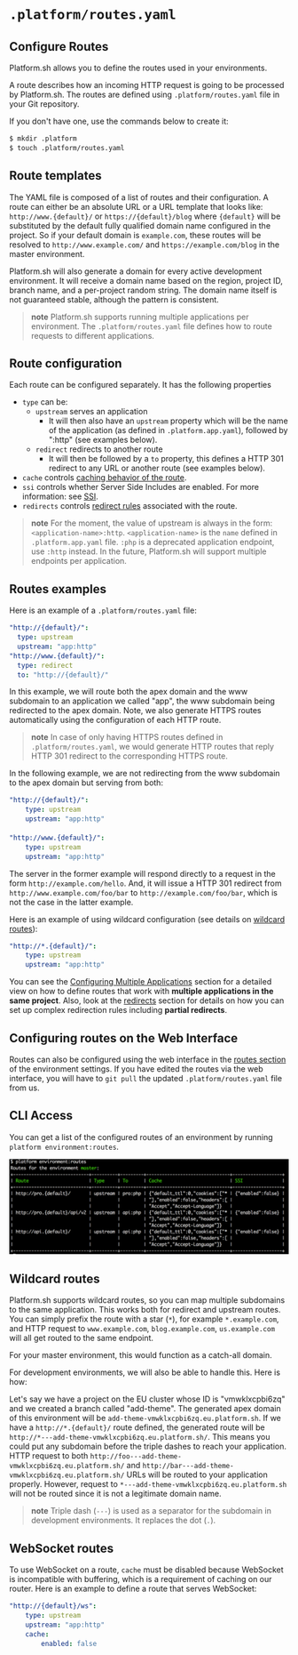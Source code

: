 # `.platform/routes.yaml`

## Configure Routes

Platform.sh allows you to define the routes used in your environments.

A route describes how an incoming HTTP request is going to be processed by
Platform.sh. The routes are defined using `.platform/routes.yaml` file
in your Git repository.

If you don't have one, use the commands below to create it:

```bash
$ mkdir .platform
$ touch .platform/routes.yaml
```

## Route templates

The YAML file is composed of a list of routes and their configuration.
A route can either be an absolute URL or a URL template that looks like:
`http://www.{default}/` or `https://{default}/blog` where `{default}`
will be substituted by the default fully qualified domain name configured
in the project. So if your default domain is `example.com`, these
routes will be resolved to `http://www.example.com/` and
`https://example.com/blog` in the master environment.

Platform.sh will also generate a domain for every active development environment.
It will receive a domain name based on the region, project ID, branch name, and a per-project random string. The
domain name itself is not guaranteed stable, although the pattern is consistent.

> **note**
> Platform.sh supports running multiple applications per environment.
> The `.platform/routes.yaml` file defines how to route requests to
> different applications.

## Route configuration

Each route can be configured separately. It has the following properties

* `type` can be:
  * `upstream` serves an application
    * It will then also have an `upstream` property which will be the name of
      the application (as defined in `.platform.app.yaml`),
      followed by ":http" (see examples below).
  * `redirect` redirects to another route
    * It will then be followed by a `to` property, this defines a HTTP 301
      redirect to any URL or another route (see examples below).
* `cache` controls [caching behavior of the route](cache.html).
* `ssi` controls whether Server Side Includes are enabled.
  For more information: see [SSI](ssi.html).
* `redirects` controls [redirect rules](redirects.html) associated with the
  route.

> **note**
> For the moment, the value of upstream is always in the form: `<application-name>:http`.
> `<application-name>` is the `name` defined in `.platform.app.yaml` file.
> `:php` is a deprecated application endpoint, use `:http` instead.
> In the future, Platform.sh will support multiple endpoints per application.

## Routes examples

Here is an example of a `.platform/routes.yaml` file:

```yaml
"http://{default}/":
  type: upstream
  upstream: "app:http"
"http://www.{default}/":
  type: redirect
  to: "http://{default}/"
```

In this example, we will route both the apex domain and the www subdomain to an
application we called "app", the www subdomain being redirected to the
apex domain. Note, we also generate HTTPS routes automatically using the
configuration of each HTTP route.

> **note**
> In case of only having HTTPS routes defined in `.platform/routes.yaml`,
> we would generate HTTP routes that reply HTTP 301 redirect
> to the corresponding HTTPS route.

In the following example, we are not redirecting from the www subdomain to the
apex domain but serving from both:

```yaml
"http://{default}/":
    type: upstream
    upstream: "app:http"

"http://www.{default}/":
    type: upstream
    upstream: "app:http"
```

The server in the former example will respond directly to a request in the form
`http://example.com/hello`. And, it will issue a HTTP 301 redirect from
`http://www.example.com/foo/bar` to `http://example.com/foo/bar`, which is not
the case in the latter example.

Here is an example of using wildcard configuration (see details on [wildcard
routes](#wildcard-routes)):

```yaml
"http://*.{default}/":
    type: upstream
    upstream: "app:http"
```

You can see the [Configuring Multiple Applications](/configuration/app/multi-app.md)
section for a detailed view on how to define routes that work with
**multiple applications in the same project**. Also, look at the
[redirects](/configuration/routing/redirects.md) section for details on how you can set up complex
redirection rules including **partial redirects**.

## Configuring routes on the Web Interface

Routes can also be configured using the web interface in
the [routes section](/administration/web/configure-environment.html#routes)
of the environment settings. If you have edited the routes via the web interface,
you will have to `git pull` the updated `.platform/routes.yaml` file from us.

## CLI Access

You can get a list of the configured routes of an environment by running
`platform environment:routes`.

![Platform Routes Cli](/images/platform-routes-cli.png)

## Wildcard routes

Platform.sh supports wildcard routes, so you can map multiple subdomains to the
same application. This works both for redirect and upstream routes. You can
simply prefix the route with a star (`*`), for example `*.example.com`, and
HTTP request to `www.example.com`, `blog.example.com`, `us.example.com` will all get
routed to the same endpoint.

For your master environment, this would function as a catch-all domain.

For development environments, we will also be able to handle this. Here is how:

Let's say we have a project on the EU cluster whose ID is "vmwklxcpbi6zq" and
we created a branch called "add-theme". The generated apex domain of this
environment will be `add-theme-vmwklxcpbi6zq.eu.platform.sh`.
If we have a `http://*.{default}/` route defined, the generated route will
be `http://*---add-theme-vmwklxcpbi6zq.eu.platform.sh/`. This means you could
put any subdomain before the triple dashes to reach your application.
HTTP request to both `http://foo---add-theme-vmwklxcpbi6zq.eu.platform.sh/` and
`http://bar---add-theme-vmwklxcpbi6zq.eu.platform.sh/` URLs will be routed
to your application properly. However, request to
`*---add-theme-vmwklxcpbi6zq.eu.platform.sh` will not be routed since it is not
a legitimate domain name.

> **note**
> Triple dash (`---`) is used as a separator for the subdomain in development
> environments. It replaces the dot (`.`).

## WebSocket routes

To use WebSocket on a route, `cache` must be disabled because WebSocket is
incompatible with buffering, which is a requirement of caching on our router.
Here is an example to define a route that serves WebSocket:

```yaml
"http://{default}/ws":
    type: upstream
    upstream: "app:http"
    cache:
        enabled: false
```
